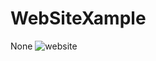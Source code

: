 # WebSiteXample
None
![website](https://user-images.githubusercontent.com/92694520/225433521-f7266ee2-868c-469b-9837-0e01bb0fd57d.PNG)

